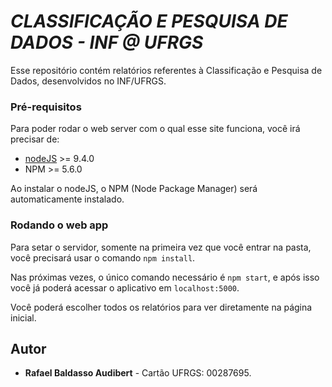 # *CLASSIFICAÇÃO E PESQUISA DE DADOS - INF @ UFRGS*

Esse repositório contém relatórios referentes à Classificação e Pesquisa de Dados, desenvolvidos no INF/UFRGS.

### Pré-requisitos
Para poder rodar o web server com o qual esse site funciona, você irá precisar de:

* [nodeJS](https://nodejs.org/en/download/) >= 9.4.0
* NPM >= 5.6.0

Ao instalar o nodeJS, o NPM (Node Package Manager) será automaticamente instalado.

### Rodando o web app
Para setar o servidor, somente na primeira vez que você entrar na pasta, você precisará usar o comando `npm install`.

Nas próximas vezes, o único comando necessário é `npm start`, e após isso você já poderá acessar o aplicativo em `localhost:5000`.

Você poderá escolher todos os relatórios para ver diretamente na página inicial.

## Autor
* **Rafael Baldasso Audibert** - Cartão UFRGS: 00287695.
